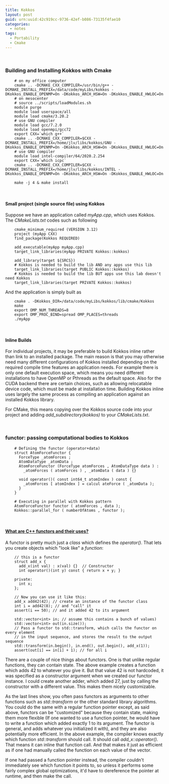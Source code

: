 ```yaml
---
title: Kokkos
layout: post
guid: urn:uuid:42c919cc-9736-42ef-b086-73135f4fae10
categories:
  - notes
tags:
  - Portability
  - Cmake
---
```


&nbsp;

### Building and Installing Kokkos with Cmake

```
    # on my office computer
    cmake .. -DCMAKE_CXX_COMPILER=/usr/bin/g++ -DCMAKE_INSTALL_PREFIX=/data/code/myLibs/kokkos -DKokkos_ENABLE_OPENMP=On -DKokkos_ARCH_HSW=On -DKokkos_ENABLE_HWLOC=On
    # on mesocenter
    # source ../scripts/loadModules.sh 
    module purge
    module load userspace/all
    module load cmake/3.20.2
    # use GNU compiler
    module load gcc/7.2.0
    module load openmpi/gcc72
    export CXX=`which g++`
    cmake .. -DCMAKE_CXX_COMPILER=$CXX -DCMAKE_INSTALL_PREFIX=/home/jlv/libs/kokkos/GNU -DKokkos_ENABLE_OPENMP=On -DKokkos_ARCH_HSW=On -DKokkos_ENABLE_HWLOC=On
    # use GNU compiler
    module load intel-compiler/64/2020.2.254
    export CXX=`which icpc`
    cmake .. -DCMAKE_CXX_COMPILER=$CXX -DCMAKE_INSTALL_PREFIX=/home/jlv/libs/kokkos/INTEL -DKokkos_ENABLE_OPENMP=On -DKokkos_ARCH_HSW=On -DKokkos_ENABLE_HWLOC=On

    make -j 4 & make install
```

&nbsp;

#### Small project (single source file) using Kokkos
Suppose we have an application called *myApp.cpp*, which uses Kokkos. The *CMakeLists.txt* codes such as following
```
    cmake_minimum_required (VERSION 3.12)
    project (myApp CXX)
    find_package(Kokkos REQUIRED)
    
    add_executable(myApp myApp.cpp)
    target_link_libraries(myApp PRIVATE Kokkos::kokkos)

    add_library(target ${SRCS})
    # Kokkos is needed to build the lib AND any apps use this lib
    target_link_libraries(target PUBLIC Kokkos::kokkos)
    # Kokkos is needed to build the lib BUT apps use this lab doesn't need Kokkos
    target_link_libraries(target PRIVATE Kokkos::kokkos)
```

And the application is simply built as
```
    cmake . -DKokkos_DIR=/data/code/myLibs/kokkos/lib/cmake/Kokkos
    make 
    export OMP_NUM_THREADS=8
    export OMP_PROC_BIND=spread OMP_PLACES=threads
    ./myApp
```


&nbsp;

#### Inline Builds
For individual projects, it may be preferable to build Kokkos inline rather than link to an installed package. The main reason is that you may otherwise need many different configurations 
of Kokkos installed depending on the required compile time features an application needs. For example there is only one default execution space, which means you need different installations 
to have OpenMP or Pthreads as the default space. Also for the CUDA backend there are certain choices, such as allowing relocatable device code, which must be made at installation time. 
Building Kokkos inline uses largely the same process as compiling an application against an installed Kokkos library.

For CMake, this means copying over the Kokkos source code into your project and adding *add_subdirectory(kokkos)* to your *CMakeLists.txt*.

&nbsp;

### functor: passing computational bodies to Kokkos

```
    # Defining the functor (operator+data)
    struct AtomForceFunctor {
      ForceType _atomForces ;
      AtomDataType _atomData ;
      AtomForceFunctor (ForceType atomForces , AtomDataType data ) :
        _atomForces ( atomForces ) , _atomData ( data ) {}

      void operator()( const int64_t atomIndex ) const {
        _atomForces [ atomIndex ] = calcul ateForce ( _atomData );
      }
    }

    # Executing in parallel with Kokkos pattern
    AtomForceFunctor functor ( atomForces , data );
    Kokkos::parallel_for ( numberOfAtoms , functor );
```

&nbsp;

#### [What are C++ functors and their uses?](https://stackoverflow.com/questions/356950/what-are-c-functors-and-their-uses)

A functor is pretty much just a *class* which defines the *operator()*. That lets you create objects which "look like" a *function*:

```
    // this is a functor
    struct add_x {
      add_x(int val) : x(val) {}  // Constructor
      int operator()(int y) const { return x + y; }

    private:
      int x;
    };

    // Now you can use it like this:
    add_x add42(42); // create an instance of the functor class
    int i = add42(8); // and "call" it
    assert(i == 50); // and it added 42 to its argument

    std::vector<int> in; // assume this contains a bunch of values)
    std::vector<int> out(in.size());
    // Pass a functor to std::transform, which calls the functor on every element 
    // in the input sequence, and stores the result to the output sequence
    std::transform(in.begin(), in.end(), out.begin(), add_x(1)); 
    assert(out[i] == in[i] + 1); // for all i
```
There are a couple of nice things about functors. One is that unlike regular functions, they can contain state. The above example creates a function which adds 42 to whatever you give it. 
But that value 42 is not hardcoded, it was specified as a constructor argument when we created our functor instance. I could create another adder, which added 27, 
just by calling the constructor with a different value. This makes them nicely customizable.
 
As the last lines show, you often pass functors as arguments to other functions such as *std::transform* or the other standard library algorithms. You could do the same with a regular function pointer except, 
as said above, functors can be "customized" because they contain state, making them more flexible (If one wanted to use a function pointer, he would have to write a function which added exactly 1 to its argument. 
The functor is general, and adds whatever you initialized it with), and they are also potentially more efficient. In the above example, the compiler knows exactly which function *std::transform* should call. 
It should call *add_x::operator()*. That means it can inline that function call. And that makes it just as efficient as if one had manually called the function on each value of the vector.

If one had passed a function pointer instead, the compiler couldn't immediately see which function it points to, so unless it performs some fairly complex global optimizations, 
it'd have to dereference the pointer at runtime, and then make the call.
